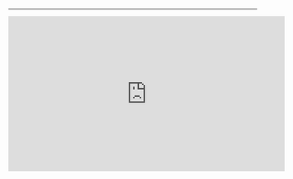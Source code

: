 ﻿
---
<iframe width="560" height="315" src="https://www.youtube.com/embed/3kE5eL8cSWM?list=PL1DEQjXG2xnKzD8ASzFC1KFYHRQKVk2nC" frameborder="0" allowfullscreen></iframe>